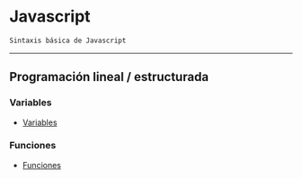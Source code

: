 # **Javascript**

```txt
Sintaxis básica de Javascript
```

---

## **Programación lineal / estructurada**
### **Variables**
* [Variables](./lineal-structured/variables/variables.md)

### **Funciones**
* [Funciones](./lineal-structured/funciones/funciones.md)
